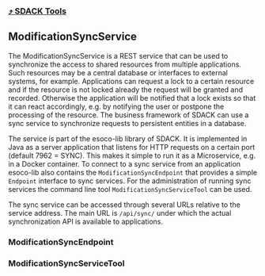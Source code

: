 ### [⤴ SDACK Tools](/tools.md)

## ModificationSyncService

The ModificationSyncService is a REST service that can be used to synchronize the access to shared resources from multiple applications. Such resources may be a central database or interfaces to external systems, for example. Applications can request a lock to a certain resource and if the resource is not locked already the request will be granted and recorded. Otherwise the application will be notified that a lock exists so that it can react accordingly, e.g. by notifying the user or postpone the processing of the resource. The business framework of SDACK can use a sync service to synchronize requests to persistent entities in a database.

The service is part of the esoco-lib library of SDACK. It is implemented in Java as a server application that listens for HTTP requests on a certain port \(default 7962 = SYNC\). This makes it simple to run it as a Microservice, e.g. in a Docker container. To connect to a sync service from an application esoco-lib also contains the `ModificationSyncEndpoint` that provides a simple `Endpoint` interface to sync services. For the administration of running sync services the command line tool `ModificationSyncServiceTool` can be used.

The sync service can be accessed through several URLs relative to the service address. The main URL is `/api/sync/` under which the actual synchronization API is available to applications.

### ModificationSyncEndpoint

### ModificationSyncServiceTool



